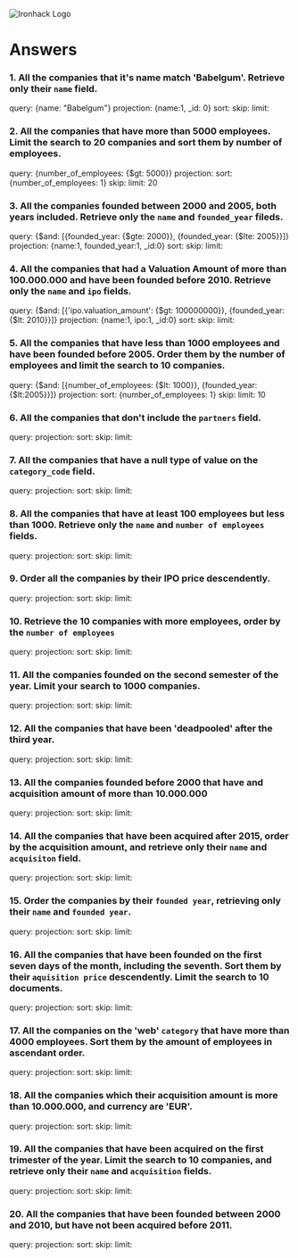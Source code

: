 ![Ironhack Logo](https://i.imgur.com/1QgrNNw.png)

# Answers

### 1. All the companies that it's name match 'Babelgum'. Retrieve only their `name` field.

query: {name: "Babelgum"}
projection: {name:1, _id: 0}
sort: 
skip: 
limit: 


### 2. All the companies that have more than 5000 employees. Limit the search to 20 companies and sort them by **number of employees**.

query: {number_of_employees: {$gt: 5000}}
projection: 
sort: {number_of_employees: 1}
skip: 
limit: 20

### 3. All the companies founded between 2000 and 2005, both years included. Retrieve only the `name` and `founded_year` fileds.

query: {$and: [{founded_year: {$gte: 2000}}, {founded_year: {$lte: 2005}}]}
projection: {name:1, founded_year:1, _id:0}
sort: 
skip: 
limit:

### 4. All the companies that had a Valuation Amount of more than 100.000.000 and have been founded before 2010. Retrieve only the `name` and `ipo` fields.

query: {$and: [{'ipo.valuation_amount': {$gt: 100000000}}, {founded_year: {$lt: 2010}}]}
projection: {name:1, ipo:1, _id:0}
sort: 
skip: 
limit:

### 5. All the companies that have less than 1000 employees and have been founded before 2005. Order them by the number of employees and limit the search to 10 companies.

query: {$and: [{number_of_employees: {$lt: 1000}}, {founded_year: {$lt:2005}}]}
projection: 
sort: {number_of_employees: 1}
skip: 
limit: 10

### 6. All the companies that don't include the `partners` field.

query: 
projection: 
sort: 
skip: 
limit:

### 7. All the companies that have a null type of value on the `category_code` field.

query: 
projection: 
sort: 
skip: 
limit:

### 8. All the companies that have at least 100 employees but less than 1000. Retrieve only the `name` and `number of employees` fields.

query: 
projection: 
sort: 
skip: 
limit:

### 9. Order all the companies by their IPO price descendently.

query: 
projection: 
sort: 
skip: 
limit:

### 10. Retrieve the 10 companies with more employees, order by the `number of employees`

query: 
projection: 
sort: 
skip: 
limit:

### 11. All the companies founded on the second semester of the year. Limit your search to 1000 companies.

query: 
projection: 
sort: 
skip: 
limit:

### 12. All the companies that have been 'deadpooled' after the third year.

query: 
projection: 
sort: 
skip: 
limit:

### 13. All the companies founded before 2000 that have and acquisition amount of more than 10.000.000

query: 
projection: 
sort: 
skip: 
limit:

### 14. All the companies that have been acquired after 2015, order by the acquisition amount, and retrieve only their `name` and `acquisiton` field.

query: 
projection: 
sort: 
skip: 
limit:

### 15. Order the companies by their `founded year`, retrieving only their `name` and `founded year`.

query: 
projection: 
sort: 
skip: 
limit:

### 16. All the companies that have been founded on the first seven days of the month, including the seventh. Sort them by their `aquisition price` descendently. Limit the search to 10 documents.

query: 
projection: 
sort: 
skip: 
limit:

### 17. All the companies on the 'web' `category` that have more than 4000 employees. Sort them by the amount of employees in ascendant order.

query: 
projection: 
sort: 
skip: 
limit:

### 18. All the companies which their acquisition amount is more than 10.000.000, and currency are 'EUR'.

query: 
projection: 
sort: 
skip: 
limit:

### 19. All the companies that have been acquired on the first trimester of the year. Limit the search to 10 companies, and retrieve only their `name` and `acquisition` fields.

query: 
projection: 
sort: 
skip: 
limit:

### 20. All the companies that have been founded between 2000 and 2010, but have not been acquired before 2011.

query: 
projection: 
sort: 
skip: 
limit:
